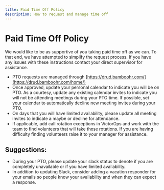```yaml
---
title: Paid Time Off Policy
description: How to request and manage time off
---
```

# Paid Time Off Policy

We would like to be as supportive of you taking paid time off as we can. To that end, we have attempted to simplify the request process. If you have any issues with these instructions contact your direct supervisor for assistance.

- PTO requests are managed through [https://drud.bamboohr.com/](https://drud.bamboohr.com/home/)
- Once approved, update your personal calendar to indicate you will be on PTO. As a courtesy, update any existing calendar invites to indicate you will not be attending meetings during your PTO time. If possible, set your calendar to automatically decline new meeting invites during your PTO.
- On days that you will have limited availability, please update all meeting invites to indicate a maybe or decline for attendance.
- If applicable, add call rotation exceptions in VictorOps and work with the team to find volunteers that will take those rotations. If you are having difficulty finding volunteers raise it to your manager for assistance.

## Suggestions:

- During your PTO, please update your slack status to denote if you are completely unavailable or if you have limited availability. 
- In addition to updating Slack, consider adding a vacation responder for your emails so people know your availability and when they can expect a response.